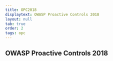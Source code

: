 ```yaml
---
title: OPC2018
displaytext: OWASP Proactive Controls 2018
layout: null
tab: true
order: 2
tags: opc
---
```


## OWASP Proactive Controls 2018


